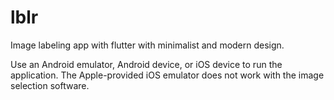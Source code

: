 # lblr
Image labeling app with flutter with minimalist and modern design.

Use an Android emulator, Android device, or iOS device to run the application. The Apple-provided iOS emulator does not work with the image selection software.
